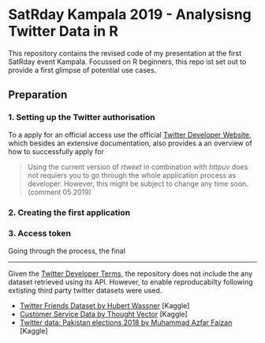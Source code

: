 # SatRday Kampala 2019 - Analysisng Twitter Data in R

This repository contains the revised code of my presentation at the first SatRday event Kampala. Focussed on R beginners, this repo ist set out to provide a first glimpse of potential use cases.

## Preparation

### 1. Setting up the Twitter authorisation 

To a apply for an official access use the official [Twitter Developer Website](https://developer.twitter.com/en/apply-for-access.html), which besides an extensive documentation, also provides a an overview of how to successfully apply for 

> Using the current version of *rtweet* in combination with *httpuv* does not requiers you to go through the whole application process as developer. However, this might be subject to change any time soon. (comment 05.2019)

### 2. Creating the first application

### 3. Access token

Going through the process, the final


---
Given the [Twitter Developer Terms](https://developer.twitter.com/en/developer-terms/more-on-restricted-use-cases#), the repository does not include the any dataset retrieved using its API. However, to enable reproducabilty following extisting third party twitter datasets were used. 

- [Twitter Friends Dataset by Hubert Wassner](https://www.kaggle.com/hwassner/TwitterFriends) [Kaggle]
- [Customer Service Data by Thought Vector](https://www.kaggle.com/thoughtvector/customer-support-on-twitter) [Kaggle]
- [Twitter data: Pakistan elections 2018 by Muhammad Azfar Faizan](https://www.kaggle.com/mohdazfar/pakistan-elections-2018) [Kaggle]
